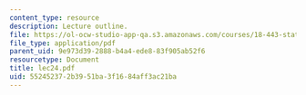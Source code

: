 ```yaml
---
content_type: resource
description: Lecture outline.
file: https://ol-ocw-studio-app-qa.s3.amazonaws.com/courses/18-443-statistics-for-applications-fall-2003/552452372b3951ba3f1684aff3ac21ba_lec24.pdf
file_type: application/pdf
parent_uid: 9e973d39-2888-b4a4-ede8-83f905ab52f6
resourcetype: Document
title: lec24.pdf
uid: 55245237-2b39-51ba-3f16-84aff3ac21ba
---
```

